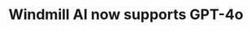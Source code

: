 ---
slug: windmill-ai-gpt-4o
version: v1.338.0
title: Windmill AI now supports GPT-4o
tags: ['Windmill AI']
image: ./enable_autopilot.png
description: Windmill AI has been upgrading from GPT 4 and GPT-3.5-turbo to GPT-4o
features:
  [
    'Faster execution.',
    'You do not need to change your existing OpenAI resource.'
  ]
docs: /docs/core_concepts/ai_generation
---